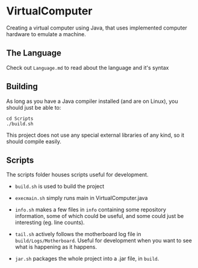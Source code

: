 # VirtualComputer

Creating a virtual computer using Java, that uses implemented computer hardware to emulate a machine.

## The Language

Check out `Language.md` to read about the language and it's syntax

## Building

As long as you have a Java compiler installed (and are on Linux), you should just be able to:

```
cd Scripts
./build.sh
```

This project does not use any special external libraries of any kind, so it should compile easily.

## Scripts

The scripts folder houses scripts useful for development.

- `build.sh` is used to build the project

- `execmain.sh` simply runs main in VirtualComputer.java

- `info.sh` makes a few files in `info` containing some repository information, some of which could be useful, and some could just be interesting (eg. line counts).

- `tail.sh` actively follows the motherboard log file in `build/Logs/Motherboard`. Useful for development when you want to see what is happening as it happens.

- `jar.sh` packages the whole project into a .jar file, in `build`.
